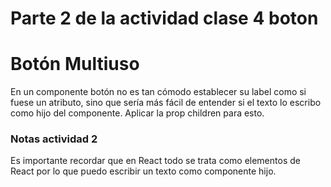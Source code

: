 # Parte 2 de la actividad clase 4 boton

# Botón Multiuso

En un componente botón no es tan cómodo establecer su label como si fuese un atributo, sino que sería más fácil de entender si el texto lo escribo como hijo del componente. Aplicar la prop children para esto.

### Notas actividad 2

Es importante recordar que en React todo se trata como elementos de React por lo que puedo escribir un texto como componente hijo.
